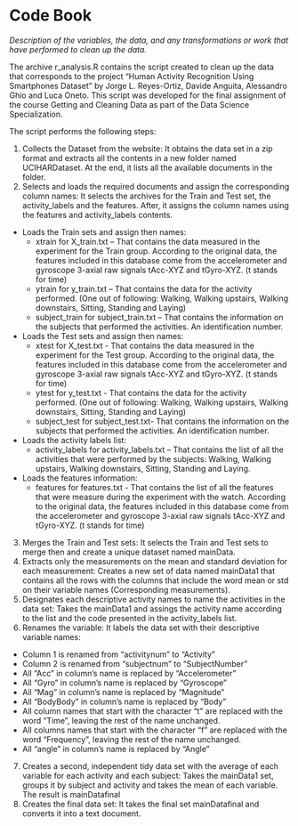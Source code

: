 # Code Book

*Description of the variables, the data, and any transformations or work that have performed to clean up the data.*

The archive r_analysis.R contains the script created to clean up the data that corresponds to the project “Human Activity Recognition Using Smartphones Dataset” by Jorge L. Reyes-Ortiz, Davide Anguita, Alessandro Ghio and Luca Oneto. This script was developed for the final assignment of the course Getting and Cleaning Data as part of the Data Science Specialization.

The script performs the following steps:
1.	Collects the Dataset from the website: It obtains the data set in a zip format and extracts all the contents in a new folder named UCIHARDataset. At the end, it lists all the available documents in the folder. 
2.	Selects and loads the required documents and assign the corresponding column names: 
It selects the archives for the Train and Test set, the activity_labels and the features. After, it assigns the column names using the features and activity_labels contents.
* Loads the Train sets and assign then names: 
  * xtrain for X_train.txt – That contains the data measured in the experiment for the Train group. According to the original data, the features included in this database come from the accelerometer and gyroscope 3-axial raw signals tAcc-XYZ and tGyro-XYZ. (t stands for time)
  * ytrain for y_train.txt – That contains the data for the activity performed. (One out of following: Walking, Walking upstairs, Walking downstairs, Sitting, Standing and Laying)
  * subject_train for subject_train.txt – That contains the information on the subjects that performed the activities. An identification number.
* Loads the Test sets and assign then names:
  * xtest for X_test.txt - That contains the data measured in the experiment for the Test group. According to the original data, the features included in this database come from the accelerometer and gyroscope 3-axial raw signals tAcc-XYZ and tGyro-XYZ. (t stands for time)
  * ytest for y_test.txt - That contains the data for the activity performed. (One out of following: Walking, Walking upstairs, Walking downstairs, Sitting, Standing and Laying)
  * subject_test for subject_test.txt- That contains the information on the subjects that performed the activities. An identification number.
* Loads the activity labels list:
  * activity_labels for activity_labels.txt – That contains the list of all the activities that were performed by the subjects: Walking, Walking upstairs, Walking downstairs, Sitting, Standing and Laying.
* Loads the features information:
  * features for features.txt - That contains the list of all the features that were measure during the experiment with the watch. According to the original data, the features included in this database come from the accelerometer and gyroscope 3-axial raw signals tAcc-XYZ and tGyro-XYZ. (t stands for time)
3.	Merges the Train and Test sets: It selects the Train and Test sets to merge then and create a unique dataset named mainData.
4.	Extracts only the measurements on the mean and standard deviation for each measurement: Creates a new set of data named mainData1 that contains all the rows with the columns that include the word mean or std on their variable names (Corresponding measurements).
5.	Designates each descriptive activity names to name the activities in the data set: Takes the mainData1 and assings the activity name according to the list and the code presented in the activity_labels list.
6.	Renames the variable: It labels the data set with their descriptive variable names:
* Column 1 is renamed from “activitynum” to “Activity”
* Column 2 is renamed from “subjectnum” to “SubjectNumber”
* All “Acc” in column’s name is replaced by “Accelerometer”
* All “Gyro” in column’s name is replaced by “Gyroscope”
* All “Mag” in column’s name is replaced by “Magnitude”
* All “BodyBody” in column’s name is replaced by “Body”
* All column names that start with the character “t” are replaced with the word “Time”, leaving the rest of the name unchanged.
* All columns names that start with the character “f” are replaced with the word “Frequency”, leaving the rest of the name unchanged.
* All “angle” in column’s name is replaced by “Angle”
7.	Creates a second, independent tidy data set with the average of each variable for each activity and each subject: Takes the mainData1 set, groups it by subject and activity and takes the mean of each variable. The result is mainDatafinal
8.	Creates the final data set: It takes the final set mainDatafinal and converts it into a text document.
